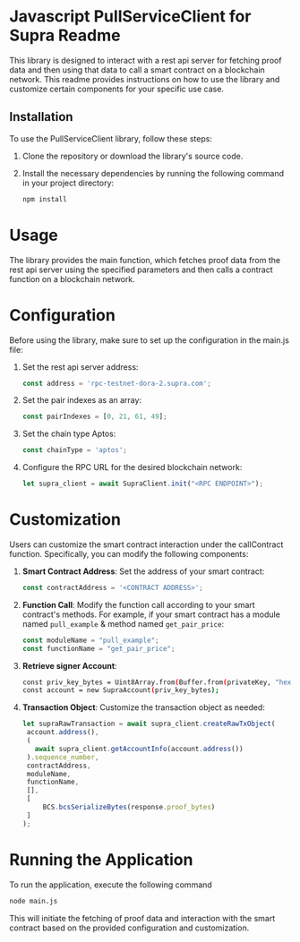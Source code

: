# Javascript PullServiceClient for Supra Readme

This library is designed to interact with a rest api server for fetching proof data and then using that data to call a smart
contract on a blockchain network. This readme provides instructions on how to use the library and customize certain
components for your specific use case.

## Installation

To use the PullServiceClient library, follow these steps:

1. Clone the repository or download the library's source code.
2. Install the necessary dependencies by running the following command in your project directory:

   ```bash
   npm install
   ```

# Usage

The library provides the main function, which fetches proof data from the rest api server using the specified parameters and
then calls a contract function on a blockchain network.

# Configuration

Before using the library, make sure to set up the configuration in the main.js file:

1. Set the rest api server address:

   ```js
   const address = 'rpc-testnet-dora-2.supra.com';
   ```
2. Set the pair indexes as an array:

   ```js
   const pairIndexes = [0, 21, 61, 49];
   ```

3. Set the chain type Aptos:

   ```js
   const chainType = 'aptos';
   ```

4. Configure the RPC URL for the desired blockchain network:

   ```js
   let supra_client = await SupraClient.init("<RPC ENDPOINT>");
   ```

# Customization

Users can customize the smart contract interaction under the callContract function. Specifically, you can modify the
following components:

1. **Smart Contract Address**: Set the address of your smart contract:
   ```js
   const contractAddress = '<CONTRACT ADDRESS>';
   ```

2. **Function Call**: Modify the function call according to your smart contract's methods. For example, if your smart contract has a module named `pull_example` & method named `get_pair_price`:
   ```js
   const moduleName = "pull_example";
   const functionName = "get_pair_price";
   ```

3. **Retrieve signer Account**: 
   ```bash
   const priv_key_bytes = Uint8Array.from(Buffer.from(privateKey, "hex"));
   const account = new SupraAccount(priv_key_bytes);
   ```

4. **Transaction Object**: Customize the transaction object as needed:
   ```js
   let supraRawTransaction = await supra_client.createRawTxObject(
    account.address(),
    (
      await supra_client.getAccountInfo(account.address())
    ).sequence_number,
    contractAddress,
    moduleName,
    functionName,
    [],
    [
        BCS.bcsSerializeBytes(response.proof_bytes)
    ]
   );
   ```

# Running the Application

To run the application, execute the following command

```bash
node main.js
```

This will initiate the fetching of proof data and interaction with the smart contract based on the provided
configuration and customization.